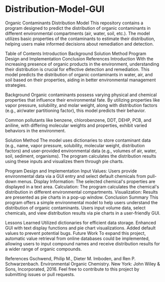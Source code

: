# Distribution-Model-GUI
Organic Contaminants Distribution Model
This repository contains a program designed to predict the distribution of organic contaminants in different environmental compartments (air, water, soil, etc.). The model utilizes basic properties of the contaminants to estimate their distribution, helping users make informed decisions about remediation and detection.

Table of Contents
Introduction
Background
Solution Method
Program Design and Implementation
Conclusion
References
Introduction
With the increasing presence of organic products in the environment, understanding their distribution is crucial for effective detection and remediation. This model predicts the distribution of organic contaminants in water, air, and soil based on their properties, aiding in better environmental management strategies.

Background
Organic contaminants possess varying physical and chemical properties that influence their environmental fate. By utilizing properties like vapor pressure, solubility, and molar weight, along with distribution factors (e.g., air/water partitioning factor), this model predicts their behavior.

Common pollutants like benzene, chlorobenzene, DDT, DEHP, PCB, and aniline, with differing molecular weights and properties, exhibit varied behaviors in the environment.

Solution Method
The model uses dictionaries to store contaminant data (e.g., name, vapor pressure, solubility, molecular weight, distribution factors) and user-provided environmental data (e.g., volumes of air, water, soil, sediment, organisms). The program calculates the distribution results using these inputs and visualizes them through pie charts.

Program Design and Implementation
Input Values: Users provide environmental data via a GUI entry and select default chemicals from pull-down menus.
Display Information: The selected chemical's properties are displayed in a text area.
Calculation: The program calculates the chemical's distribution in different environmental compartments.
Visualization: Results are presented as pie charts in a pop-up window.
Conclusion
Summary
This program offers a simple environmental model to help users understand the distribution of organic contaminants. Users input volume data, select chemicals, and view distribution results via pie charts in a user-friendly GUI.

Lessons Learned
Utilized dictionaries for efficient data storage.
Enhanced GUI with text display functions and pie chart visualizations.
Added default values to prevent potential bugs.
Future Work
To expand this project, automatic value retrieval from online databases could be implemented, allowing users to input compound names and receive distribution results for a wider range of organic compounds.

References
Gschwend, Philip M., Dieter M. Imboden, and Ren P. Schwarzenbach. Environmental Organic Chemistry. New York: John Wiley & Sons, Incorporated, 2016.
Feel free to contribute to this project by submitting issues or pull requests.
